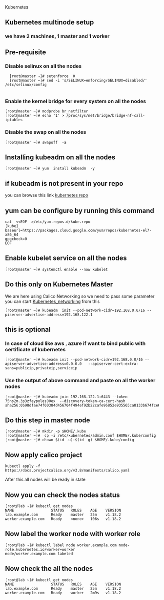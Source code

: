 Kubernetes
## Kubernetes multinode setup 
###  we have 2 machines, 1 master and 1 worker
## Pre-requisite 

### Disable selinux on all the nodes

```
  [root@master ~]# setenforce  0
  [root@master ~]# sed -i 's/SELINUX=enforcing/SELINUX=disabled/'  /etc/selinux/config
  
 ```
 
 ### Enable the kernel bridge for every system on all the nodes
 ```
 [root@master ~]# modprobe br_netfilter
 [root@master ~]# echo '1' > /proc/sys/net/bridge/bridge-nf-call-iptables
 ```
 ### Disable the swap on all the nodes
 ```
 [root@master ~]# swapoff  -a
 ```
 ## Installing kubeadm on all the nodes 
 ```
 [root@master ~]# yum  install kubeadm  -y
 ```
 ## if kubeadm is not present in your repo 
 you can browse this link [kubernetes repo](https://kubernetes.io/docs/setup/production-environment/tools/kubeadm/install-kubeadm/)  <br/>
 
## yum can be configure by running this command 
```
cat  <<EOF  >/etc/yum.repos.d/kube.repo
[kube]
baseurl=https://packages.cloud.google.com/yum/repos/kubernetes-el7-x86_64
gpgcheck=0
EOF
```
 
 ## Enable kubelet service on all the nodes 
 ```
 [root@master ~]# systemctl enable --now kubelet
 ```
 ## Do this only on Kubernetes Master 
 We are here using Calico Networking so we need to pass some parameter 
 you can start [Kubernetes_networking](https://kubernetes.io/docs/setup/production-environment/tools/kubeadm/create-cluster-kubeadm/) from this  <br/>
 
```
[root@master ~]# kubeadm  init --pod-network-cidr=192.168.0.0/16 --piserver-advertise-address=192.168.122.1
```

## this is optional 
### In case of cloud like aws , azure if want to bind public with certificate of kubernetes 
```
[root@master ~]# kubeadm init --pod-network-cidr=192.168.0.0/16 --apiserver-advertise-address=0.0.0.0   --apiserver-cert-extra-sans=publicip,privateip,serviceip
```

### Use the output of above command and paste on all the worker nodes
```
[root@master ~]# kubeadm join 192.168.122.1:6443 --token 75ns2m.3p3zfeypoles00ex  --discovery-token-ca-cert-hash sha256:0b98dfae74f00384d456704f494ef92b22cafe96852e935565ca8133b674fce6
```

## Do this step in master node 
```
[root@master ~]# mkdir -p $HOME/.kube
[root@master ~]#  cp -i /etc/kubernetes/admin.conf $HOME/.kube/config
[root@master ~]# chown $(id -u):$(id -g) $HOME/.kube/config
```

##  Now apply calico project 
```
kubectl apply -f https://docs.projectcalico.org/v3.8/manifests/calico.yaml
```
After this all nodes will be ready in state

## Now you can check the nodes status
```
[root@lab ~]# kubectl get nodes
NAME                 STATUS   ROLES    AGE    VERSION
lab.example.com      Ready    master   25m    v1.18.2
worker.example.com   Ready    <none>   106s   v1.18.2
```
## Now label the worker node with worker role
```
[root@lab ~]# kubectl label node worker.example.com node-role.kubernetes.io/worker=worker
node/worker.example.com labeled
```

## Now check the all the nodes

```
[root@lab ~]# kubectl get nodes
NAME                 STATUS   ROLES    AGE    VERSION
lab.example.com      Ready    master   25m    v1.18.2
worker.example.com   Ready    worker   2m9s   v1.18.2
```
